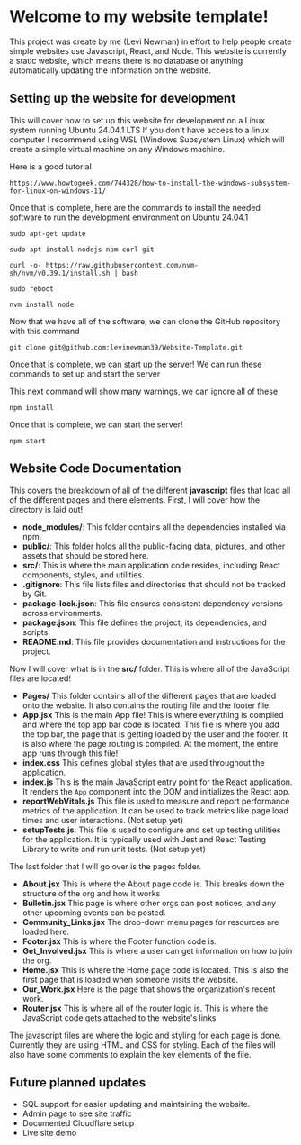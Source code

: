 # Welcome to my website template!

This project was create by me (Levi Newman) in effort to help people create simple websites use Javascript, React, and Node.
This website is currently a static website, which means there is no database or anything automatically updating the information on the website.

## Setting up the website for development

This will cover how to set up this website for development on a Linux system running Ubuntu 24.04.1 LTS
If you don't have access to a linux computer I recommend using WSL (Windows Subsystem Linux) which will create a simple virtual machine on any Windows machine.

Here is a good tutorial

    https://www.howtogeek.com/744328/how-to-install-the-windows-subsystem-for-linux-on-windows-11/ 

Once that is complete, here are the commands to install the needed software to run the development environment on Ubuntu 24.04.1

    sudo apt-get update

    sudo apt install nodejs npm curl git

    curl -o- https://raw.githubusercontent.com/nvm-sh/nvm/v0.39.1/install.sh | bash

    sudo reboot

    nvm install node


Now that we have all of the software, we can clone the GitHub repository with this command

    git clone git@github.com:levinewman39/Website-Template.git

Once that is complete, we can start up the server! We can run these commands to set up and start the server

This next command will show many warnings, we can ignore all of these

    npm install

Once that is complete, we can start the server!

    npm start


## Website Code Documentation

This covers the breakdown of all of the different **javascript** files that load all of the different pages and there elements.
First, I will cover how the directory is laid out!

- **node_modules/**: This folder contains all the dependencies installed via npm.
- **public/**: This folder holds all the public-facing data, pictures, and other assets that should be stored here. 
- **src/**: This is where the main application code resides, including React components, styles, and utilities.
- **.gitignore**: This file lists files and directories that should not be tracked by Git.
- **package-lock.json**: This file ensures consistent dependency versions across environments.
- **package.json**: This file defines the project, its dependencies, and scripts.
- **README.md**: This file provides documentation and instructions for the project.

Now I will cover what is in the **src/** folder. This is where all of the JavaScript files are located!

- **Pages/** This folder contains all of the different pages that are loaded onto the website. It also contains the routing file and the footer file.
- **App.jsx** This is the main App file! This is where everything is compiled and where the top app bar code is located. This file is where you add the top bar, the page that is getting loaded by the user and the footer. It is also where the page routing is compiled. At the moment, the entire app runs through this file!
- **index.css** This defines global styles that are used throughout the application.
- **index.js** This is the main JavaScript entry point for the React application. It renders the `App` component into the DOM and initializes the React app.
- **reportWebVitals.js** This file is used to measure and report performance metrics of the application. It can be used to track metrics like page load times and user interactions. (Not setup yet)
- **setupTests.js**: This file is used to configure and set up testing utilities for the application. It is typically used with Jest and React Testing Library to write and run unit tests. (Not setup yet)

The last folder that I will go over is the pages folder.

- **About.jsx** This is where the About page code is. This breaks down the structure of the org and how it works
- **Bulletin.jsx** This page is where other orgs can post notices, and any other upcoming events can be posted.
- **Community_Links.jsx** The drop-down menu pages for resources are loaded here.
- **Footer.jsx** This is where the Footer function code is. 
- **Get_Involved.jsx** This is where a user can get information on how to join the org. 
- **Home.jsx** This is where the Home page code is located. This is also the first page that is loaded when someone visits the website.
- **Our_Work.jsx** Here is the page that shows the organization's recent work.
- **Router.jsx** This is where all of the router logic is. This is where the JavaScript code gets attached to the website's links

The javascript files are where the logic and styling for each page is done. Currently they are using HTML and CSS for styling.
Each of the files will also have some comments to explain the key elements of the file.

## Future planned updates

- SQL support for easier updating and maintaining the website. 
- Admin page to see site traffic
- Documented Cloudflare setup
- Live site demo


